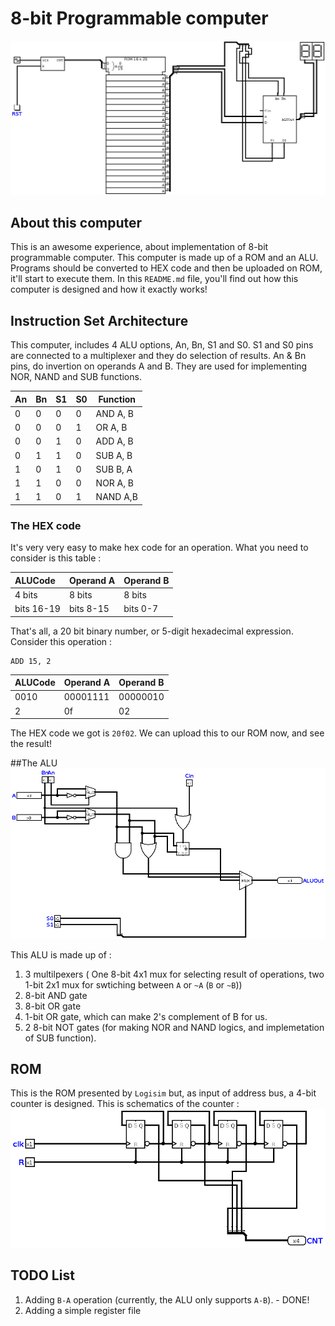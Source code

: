 # 8-bit Programmable computer
![Finished Circuit](./Computer.png)

## About this computer

This is an awesome experience, about implementation of 8-bit programmable computer. This computer is made up of a ROM and an ALU. Programs should be converted to HEX code and then be uploaded on ROM, it'll start to execute them. In this `README.md` file, you'll find out how this computer is designed and how it exactly works!

## Instruction Set Architecture

This computer, includes 4 ALU options, An, Bn, S1 and S0. S1 and S0 pins are connected to a multiplexer and they do selection of results. An & Bn pins, do invertion on operands A and B. They are used for implementing NOR, NAND and SUB functions. 

| An | Bn | S1 | S0 | Function |
|:---| ---| ---| ---| ---------|
| 0  | 0  | 0  | 0  | AND A, B |
| 0  | 0  | 0  | 1  | OR A, B  |
| 0  | 0  | 1  | 0  | ADD A, B |
| 0  | 1  | 1  | 0  | SUB A, B |
| 1  | 0  | 1  | 0  | SUB B, A |
| 1  | 1  | 0  | 0  | NOR A, B |
| 1  | 1  | 0  | 1  | NAND A,B |

### The HEX code
It's very very easy to make hex code for an operation. What you need to consider is this table :

| ALUCode | Operand A | Operand B |
|:------- | --------- | ----------|
| 4 bits  | 8 bits    | 8 bits    |
| bits 16-19 | bits 8-15 | bits 0-7  |

That's all, a 20 bit binary number, or 5-digit hexadecimal expression. Consider this operation :

```
ADD 15, 2
```
| ALUCode | Operand A | Operand B |
|:------- | --------- | ----------|
| 0010 | 00001111 | 00000010 |
| 2    | 0f       | 02       |

The HEX code we got is `20f02`. We can upload this to our ROM now, and see the result!

##The ALU
![ALU](./ALU.png) 

This ALU is made up of :

1. 3 multilpexers ( One 8-bit 4x1 mux for selecting result of operations, two 1-bit 2x1 mux for swtiching between `A` or `~A` (`B` or `~B`))
2. 8-bit AND gate
3. 8-bit OR gate
4. 1-bit OR gate, which can make 2's complement of B for us. 
5. 2 8-bit NOT gates (for making NOR and NAND logics, and implemetation of SUB function). 

## ROM
This is the ROM presented by `Logisim` but, as input of address bus, a 4-bit counter is designed. This is schematics of the counter :
![ROM counter](./ROMCounterInput.png) 

## TODO List
1. Adding `B-A` operation (currently, the ALU only supports `A-B`). - DONE! 
2. Adding a simple register file



